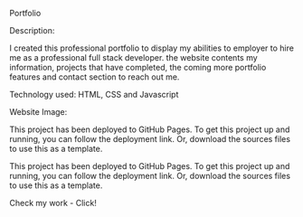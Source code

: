 Portfolio

Description:

I created this professional portfolio to display my abilities to employer to hire me as a professional full stack developer. the website contents my information, projects that have completed, the coming more portfolio features and contact section to reach out me.

Technology used: HTML, CSS and Javascript

Website Image:

This project has been deployed to GitHub Pages. To get this project up and running, you can follow the deployment link. Or, download the sources files to use this as a template.

This project has been deployed to GitHub Pages. To get this project up and running, you can follow the deployment link. Or, download the sources files to use this as a template.

Check my work - Click!